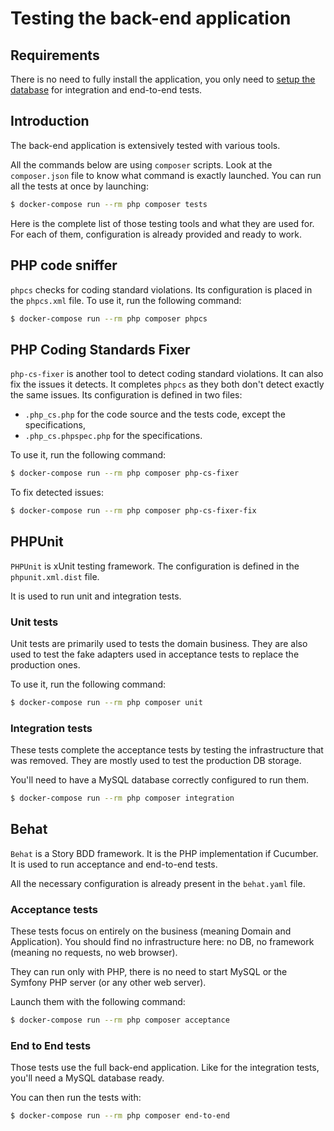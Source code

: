 # Testing the back-end application

## Requirements

There is no need to fully install the application, you only need to [setup the database](https://github.com/damien-carcel/app-skeleton/blob/master/doc/install/back.md#setup-the-database) for integration and end-to-end tests.

## Introduction

The back-end application is extensively tested with various tools.

All the commands below are using `composer` scripts.
Look at the `composer.json` file to know what command is exactly launched.
You can run all the tests at once by launching:

```bash
$ docker-compose run --rm php composer tests
```

Here is the complete list of those testing tools and what they are used for.
For each of them, configuration is already provided and ready to work.
 
## PHP code sniffer

`phpcs` checks for coding standard violations. Its configuration is placed in the `phpcs.xml` file.
To use it, run the following command:
```bash
$ docker-compose run --rm php composer phpcs
```

## PHP Coding Standards Fixer

`php-cs-fixer` is another tool to detect coding standard violations. It can also fix the issues it detects.
It completes `phpcs` as they both don't detect exactly the same issues.
Its configuration is defined in two files:
- `.php_cs.php` for the code source and the tests code, except the specifications,
- `.php_cs.phpspec.php` for the specifications.

To use it, run the following command:
```bash
$ docker-compose run --rm php composer php-cs-fixer
```

To fix detected issues:
```bash
$ docker-compose run --rm php composer php-cs-fixer-fix
```
## PHPUnit

`PHPUnit` is xUnit testing framework. The configuration is defined in the `phpunit.xml.dist` file.

It is used to run unit and integration tests.


### Unit tests

Unit tests are primarily used to tests the domain business. They are also used to test the fake adapters used in
acceptance tests to replace the production ones.

To use it, run the following command:
```bash
$ docker-compose run --rm php composer unit
```

### Integration tests

These tests complete the acceptance tests by testing the infrastructure that was removed.
They are mostly used to test the production DB storage.

You'll need to have a MySQL database correctly configured to run them.
```bash
$ docker-compose run --rm php composer integration
```

## Behat

`Behat` is a Story BDD framework. It is the PHP implementation if Cucumber.
It is used to run acceptance and end-to-end tests.

All the necessary configuration is already present in the `behat.yaml` file.

### Acceptance tests

These tests focus on entirely on the business (meaning Domain and Application).
You should find no infrastructure here: no DB, no framework (meaning no requests, no web browser).

They can run only with PHP, there is no need to start MySQL or the Symfony PHP server (or any other web server).

Launch them with the following command:
```bash
$ docker-compose run --rm php composer acceptance
```

### End to End tests

Those tests use the full back-end application. Like for the integration tests, you'll need a MySQL database ready.

You can then run the tests with:
```bash
$ docker-compose run --rm php composer end-to-end
```
